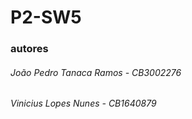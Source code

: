 # P2-SW5

### **autores**
###### João Pedro Tanaca Ramos - CB3002276
###### Vinicius Lopes Nunes - CB1640879
